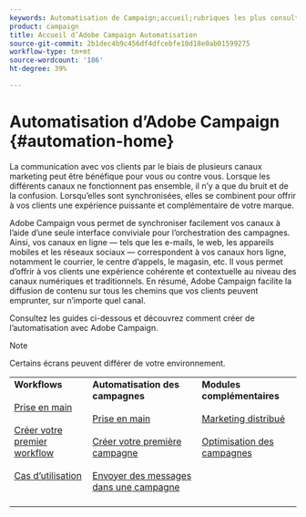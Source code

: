 ```yaml
---
keywords: Automatisation de Campaign;accueil;rubriques les plus consultées
product: campaign
title: Accueil d’Adobe Campaign Automatisation
source-git-commit: 2b1dec4b9c456df4dfcebfe10d18e0ab01599275
workflow-type: tm+mt
source-wordcount: '186'
ht-degree: 39%

---
```


# Automatisation d’Adobe Campaign {#automation-home}

La communication avec vos clients par le biais de plusieurs canaux marketing peut être bénéfique pour vous ou contre vous. Lorsque les différents canaux ne fonctionnent pas ensemble, il n’y a que du bruit et de la confusion. Lorsqu’elles sont synchronisées, elles se combinent pour offrir à vos clients une expérience puissante et complémentaire de votre marque.

Adobe Campaign vous permet de synchroniser facilement vos canaux à l’aide d’une seule interface conviviale pour l’orchestration des campagnes. Ainsi, vos canaux en ligne — tels que les e-mails, le web, les appareils mobiles et les réseaux sociaux — correspondent à vos canaux hors ligne, notamment le courrier, le centre d’appels, le magasin, etc. Il vous permet d’offrir à vos clients une expérience cohérente et contextuelle au niveau des canaux numériques et traditionnels. En résumé, Adobe Campaign facilite la diffusion de contenu sur tous les chemins que vos clients peuvent emprunter, sur n’importe quel canal.


Consultez les guides ci-dessous et découvrez comment créer de l’automatisation avec Adobe Campaign.

>[!NOTE]
>Certains écrans peuvent différer de votre environnement.


<table>
<tr>
  <td valign="top">
    <div>
    <b>Workflows</b>
    </div>
    <br>
    <div>
    <a href="workflow/about-workflows.md">Prise en main</a>
    </div>
    <br>     
    <div>
    <a href="workflow/build-a-workflow.md">Créer votre premier workflow</a>
    </div>
    <br>
    <div>
    <a href="workflow/workflow-use-cases.md">Cas d’utilisation</a>
    </div>
    <br>
  </td>
  <td valign="top">
    <div>
    <b>Automatisation des campagnes</b>
    </div>
    <br>
    <div>
    <a href="campaigns/set-up-campaigns.md">Prise en main</a>
    </div>
    <br>
    <div>
    <a href="campaigns/marketing-campaign-create.md">Créer votre première campagne</a>
    </div>
    <br>
    <div>
    <a href="campaigns/marketing-campaign-deliveries.md">Envoyer des messages dans une campagne</a>
    </div>
    <br>
  </td>
  <td valign="top">
    <div>
    <b>Modules complémentaires</b>
    </div>
    <br>
    <div>
    <a href="distributed-marketing/about-distributed-marketing.md">Marketing distribué</a>
    </div>
    <br>
    <div>
    <a href="campaign-opt/campaign-typologies.md">Optimisation des campagnes</a>
    </div>
    <br>
  </td>
</tr>
</table>


